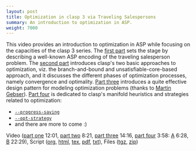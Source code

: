 ```yaml
---
layout: post
title: Optimization in clasp 3 via Traveling Salespersons
summary: An introduction to optimization in ASP.
weight: 7000
---
```


This video provides an introduction to optimization in ASP while focusing on the capacities of the clasp 3 series.
The [first part](http://youtu.be/23KyrdzHVOA) sets the stage by describing a well-known ASP encoding of the traveling salesperson problem.
The [second part](http://youtu.be/vcV_aN1cTMk) introduces clasp's two basic approaches to optimization,
viz. the branch-and-bound and unsatisfiable-core-based approach, and it discusses the different phases of optimization processes,
namely convergence and optimality.
[Part three](http://youtu.be/m0wL33OO_DA) introduces a quite effective design pattern for modeling optimization problems
(thanks to [Martin Gebser](http://www.cs.uni-potsdam.de/~gebser/)).
[Part four](http://youtu.be/3MzZvnssuLU) is dedicated to clasp's manifold heuristics and strategies related to optimization:

- [`--progress-saving`](http://youtu.be/QyGet9o94Eo)
- [`--opt-strategy`](http://youtu.be/bxTNP_jY9J8)
- and there are more to come :)

Video
([part one](http://youtu.be/23KyrdzHVOA) 12:01,
 [part two](http://youtu.be/vcV_aN1cTMk) 8:21,
 [part three](http://youtu.be/m0wL33OO_DA) 14:16,
 [part four](http://youtu.be/3MzZvnssuLU) 3:58:
 [A](http://youtu.be/QyGet9o94Eo) 6:28,
 [B](http://youtu.be/bxTNP_jY9J8) 22:29),
Script
([org](http://www.cs.uni-potsdam.de/~torsten/Potassco/Videos/Optimization/optimization.org),
 [html](http://www.cs.uni-potsdam.de/~torsten/Potassco/Videos/Optimization/optimization.html),
 [tex](http://www.cs.uni-potsdam.de/~torsten/Potassco/Videos/Optimization/optimization.tex),
 [pdf](http://www.cs.uni-potsdam.de/~torsten/Potassco/Videos/Optimization/optimization.pdf),
 [txt](http://www.cs.uni-potsdam.de/~torsten/Potassco/Videos/Optimization/optimization.txt)),
Files
([tgz](http://www.cs.uni-potsdam.de/~torsten/Potassco/Videos/Optimization/optimization.tgz),
 [zip](http://www.cs.uni-potsdam.de/~torsten/Potassco/Videos/Optimization/optimization.zip))
